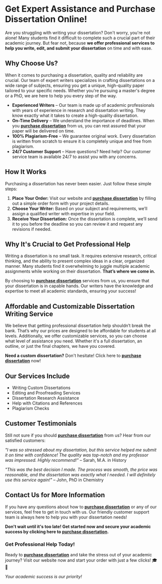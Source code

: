# Get Expert Assistance and Purchase Dissertation Online!

Are you struggling with writing your dissertation? Don't worry, you're not alone! Many students find it difficult to complete such a crucial part of their academic journey. But fear not, because **we offer professional services to help you write, edit, and submit your dissertation** on time and with ease.

## Why Choose Us?

When it comes to purchasing a dissertation, quality and reliability are crucial. Our team of expert writers specializes in crafting dissertations on a wide range of subjects, ensuring you get a unique, high-quality paper tailored to your specific needs. Whether you're pursuing a master's degree or a PhD, we are here to help you every step of the way.

- **Experienced Writers** – Our team is made up of academic professionals with years of experience in research and dissertation writing. They know exactly what it takes to create a high-quality dissertation.
- **On-Time Delivery** – We understand the importance of deadlines. When you [**purchase dissertation**](https://tinyurl.com/topessay?keyword=purchase+dissertation) from us, you can rest assured that your paper will be delivered on time.
- **100% Plagiarism-Free** – We guarantee original work. Every dissertation is written from scratch to ensure it is completely unique and free from plagiarism.
- **24/7 Customer Support** – Have questions? Need help? Our customer service team is available 24/7 to assist you with any concerns.

## How It Works

Purchasing a dissertation has never been easier. Just follow these simple steps:

1. **Place Your Order:** Visit our website and [**purchase dissertation**](https://tinyurl.com/topessay?keyword=purchase+dissertation) by filling out a simple order form with your project details.
2. **Choose Your Writer:** Based on your subject and requirements, we’ll assign a qualified writer with expertise in your field.
3. **Receive Your Dissertation:** Once the dissertation is complete, we’ll send it to you before the deadline so you can review it and request any revisions if needed.

## Why It's Crucial to Get Professional Help

Writing a dissertation is no small task. It requires extensive research, critical thinking, and the ability to present complex ideas in a clear, organized manner. Many students find it overwhelming to juggle multiple academic assignments while working on their dissertation. **That’s where we come in.**

By choosing to [**purchase dissertation**](https://tinyurl.com/topessay?keyword=purchase+dissertation) services from us, you ensure that your dissertation is in capable hands. Our writers have the knowledge and expertise to meet all academic standards, ensuring your success!

## Affordable and Customizable Dissertation Writing Service

We believe that getting professional dissertation help shouldn’t break the bank. That’s why our prices are designed to be affordable for students at all levels. Additionally, we offer customizable services, so you can choose what level of assistance you need. Whether it's a full dissertation, an outline, or just the final chapters, we have you covered.

**Need a custom dissertation?** Don't hesitate! Click here to [**purchase dissertation**](https://tinyurl.com/topessay?keyword=purchase+dissertation) now!

## Our Services Include

- Writing Custom Dissertations
- Editing and Proofreading Services
- Dissertation Research Assistance
- Help with Citations and References
- Plagiarism Checks

## Customer Testimonials

Still not sure if you should [**purchase dissertation**](https://tinyurl.com/topessay?keyword=purchase+dissertation) from us? Hear from our satisfied customers:

_"I was so stressed about my dissertation, but this service helped me submit it on time with confidence! The quality was top-notch and my professor was impressed. Highly recommend!"_ – Sarah, M.A. in History

_"This was the best decision I made. The process was smooth, the price was reasonable, and the dissertation was exactly what I needed. I will definitely use this service again!"_ – John, PhD in Chemistry

## Contact Us for More Information

If you have any questions about how to [**purchase dissertation**](https://tinyurl.com/topessay?keyword=purchase+dissertation) or any of our services, feel free to get in touch with us. Our friendly customer support team is always here to help you with your dissertation needs!

**Don't wait until it's too late! Get started now and secure your academic success by clicking here to [purchase dissertation](https://tinyurl.com/topessay?keyword=purchase+dissertation).**

### Get Professional Help Today!

Ready to [**purchase dissertation**](https://tinyurl.com/topessay?keyword=purchase+dissertation) and take the stress out of your academic journey? Visit our website now and start your order with just a few clicks! 🎓💼

_Your academic success is our priority!_

